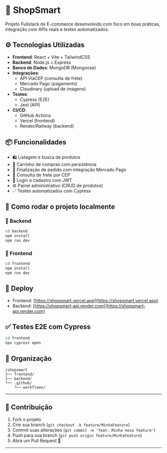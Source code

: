 
# 🛒 ShopSmart

Projeto Fullstack de E-commerce desenvolvido com foco em boas práticas, integração com APIs reais e testes automatizados.

## ⚙️ Tecnologias Utilizadas

- **Frontend**: React + Vite + TailwindCSS
- **Backend**: Node.js + Express
- **Banco de Dados**: MongoDB (Mongoose)
- **Integrações**:
  - API ViaCEP (consulta de frete)
  - Mercado Pago (pagamento)
  - Cloudinary (upload de imagens)
- **Testes**:
  - Cypress (E2E)
  - Jest (API)
- **CI/CD**:
  - GitHub Actions
  - Vercel (frontend)
  - Render/Railway (backend)

## 📦 Funcionalidades

- 🛍️ Listagem e busca de produtos
- 🛒 Carrinho de compras com persistência
- 🧾 Finalização de pedido com integração Mercado Pago
- 🚚 Consulta de frete por CEP
- 🔑 Login e cadastro com JWT
- ⚙️ Painel administrativo (CRUD de produtos)
- ✅ Testes automatizados com Cypress

## 🏁 Como rodar o projeto localmente

### 🔹 Backend
```bash
cd backend
npm install
npm run dev
```

### 🔹 Frontend
```bash
cd frontend
npm install
npm run dev
```

## 🚀 Deploy

- Frontend: [https://shopsmart.vercel.app](https://shopsmart.vercel.app)
- Backend: [https://shopsmart-api.render.com](https://shopsmart-api.render.com)

## ✅ Testes E2E com Cypress

```bash
cd frontend
npx cypress open
```

## 📂 Organização

```plaintext
/shopsmart
├── frontend/
├── backend/
└── .github/
    └── workflows/
```

---

## 🤝 Contribuição

1. Fork o projeto
2. Crie sua branch (`git checkout -b feature/MinhaFeature`)
3. Commit suas alterações (`git commit -m 'feat: Minha nova feature'`)
4. Push para sua branch (`git push origin feature/MinhaFeature`)
5. Abra um Pull Request 🚀

---
